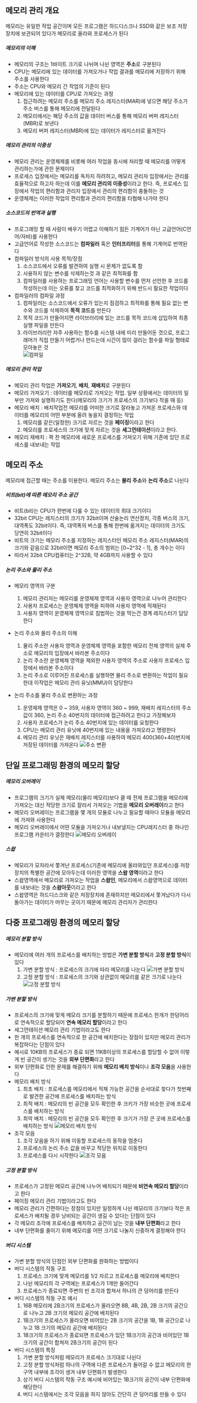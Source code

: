 ## 메모리 관리 개요
메모리는 유일한 작업 공간이며 모든 프로그램은 하드디스크나 SSD와 같은 보조 저장장치에 보관되어 있다가 메모리로 올라와 프로세스가 된다

##### 메모리의 이해
- 메모리의 구조는 1바이트 크기로 나뉘며 나뉜 영역은 **주소**로 구분된다
- CPU는 메모리에 있는 데이터를 가져오거나 작업 결과를 메모리에 저장하기 위해 주소를 사용한다
- 주소는 CPU와 메모리 간 작업의 기준이 된다
- 메모리에 있는 데이터를 CPU로 가져오는 과정
  1) 접근하려는 메모리 주소를 메모리 주소 레지스터(MAR)에 넣으면 해당 주소가 주소 버스를 통해 메모리에 전달된다
  2) 메모리에서는 해당 주소의 값을 데이터 버스를 통해 메모리 버퍼 레지스터(MBR)로 보낸다
  3) 메모리 버퍼 레지스터(MBR)에 있는 데이터가 레지스터로 옮겨진다

##### 메모리 관리의 이중성
- 메모리 관리는 운영체제를 비롯해 여러 작업을 동시에 처리할 때 메모리를 어떻게 관리하는가에 관한 문제이다
- 프로세스 입장에서는 메모리를 독차지 하려하고, 메모리 관리자 입장에서는 관리를 효율적으로 하고자 하는데 이를 **메모리 관리의 이중성**이라고 한다. 즉, 프로세스 입장에서 작업의 편리함과 관리자 입장에서 관리의 편리함이 충돌하는 것
- 운영체제는 이러한 작업의 편리함과 관리의 편리함을 타협해 나가야 한다

##### 소스코드의 번역과 실행
- 프로그래밍 할 때 사람이 배우기 어렵고 이해하기 힘든 기계어가 아닌 고급언어(C언어/자바)를 사용한다
- 고급언어로 작성한 소스코드는 **컴파일러** 혹은 **인터프리터**를 통해 기계어로 번역된다
- 컴파일러 방식의 사용 목적/장점
  1) 소스코드에서 오류를 발견하여 실행 시 문제가 없도록 함
  2) 사용하지 않는 변수를 삭제하는것 과 같은 최적화를 함
  3) 컴파일러를 사용하는 프로그래밍 언어는 사용할 변수를 먼저 선언한 후 코드를 작성하는데 이는 오류를 찾고 코드를 최적화하기 위해 반드시 필요한 작업이다
- 컴파일러의 컴파일 과정
  1) 컴파일러는 소스코드에서 오류가 있는지 점검하고 최적화를 통해 필요 없는 변수와 코드를 삭제하여 **목적 코드**를 만든다
  2) 목적 코드가 만들어지면 라이브러리에 있는 코드를 목적 코드에 삽입하여 최종 실행 파일을 만든다
  3) 라이브러리란 자주 사용하는 함수를 시스템 내에 미리 만들어둔 것으로, 프로그래머가 직접 만들기 어렵거나 만드는데 시간이 많이 걸리는 함수를 파일 형태로 모아놓은 것<br/>
![컴파일](/Data/7-1.Compile.png)

##### 메모리 관리 작업
- 메모리 관리 작업은 **가져오기**, **배치**, **재배치**로 구분된다
- 메모리 가져오기 : 데이터를 메모리로 가져오는 작업. 일부 상황에서는 데이터의 일부만 가져와 실행하기도 한다(메모리의 크기가 프로세스의 크기보다 작을 때 등)
- 메모리 배치 : 배치작업전 메모리를 어떠한 크기로 잘라놓고 가져온 프로세스와 데이터를 메모리의 어떤 부분에 올려 놓을지  결정하는 작업
  1) 메모리를 같은(일정한) 크기로 자르는 것을 **페이징**이라고 한다
  2) 메모리를 프로세스의 크기에 맞게 자르는 것을 **세그먼테이션**이라고 한다.
- 메모리 재배치 : 꽉 찬 메모리에 새로운 프로세스를 가져오기 위해 기존에 있던 프로세스를 내보내는 작업

## 메모리 주소
메모리에 접근할 때는 주소를 이용한다. 메모리 주소는 **물리 주소**와 **논리 주소**로 나뉜다

##### 비트(bit)에 따른 메모리 주소 공간
- 비트(bit)는 CPU가 한번에 다룰 수 있는 데이터의 최대 크기이다
- 32bit CPU는 레지스터의 크기가 32bit이며 산술논리 연산장치, 각종 버스의 크기, 대역폭도 32bit이다. 즉, 대역폭의 버스를 통해 한번에 옮겨지는 데이터의 크기도 당연히 32bit이다
- 비트의 크기는 메모리 주소를 지정하는 레지스터인 메모리 주소 레지스터(MAR)의 크기와 같음으로 32bit이면 메모리 주소의 범위는 [0~2^32 - 1], 총 개수는 이다
- 따라서 32bit CPU컴퓨터는 2^32B, 약 4GB까지 사용할 수 있다

##### 논리 주소와 물리 주소
- 메모리 영역의 구분
  1) 메모리 관리자는 메모리를 운영체제 영역과 사용자 영역으로 나누어 관리한다
  2) 사용자 프로세스는 운영체제 영역을 피하여 사용자 영역에 적재된다
  3) 사용자 영역이 운영체제 영역으로 침범하는 것을 막는건 경계 레지스터가 담당한다

- 논리 주소와 물리 주소의 이해
  1) 물리 주소란 사용자 영역과 운영체제 영역을 포함한 메모리 전체 영역의 실제 주소로 메모리의 입장에서 바라본 주소이다
  2) 논리 주소란 운영체제 영역을 제외한 사용자 영역의 주소로 사용자 프로세스 입장에서 바라본 주소이다
  3) 논리 주소로 이루어진 프로세스를 실행하면 물리 주소로 변환하는 작업이 필요한대 이작업은 메모리 관리 유닛(MMU)이 담당한다

- 논리 주소를 물리 주소로 변환하는 과정
  1) 운영체제 영역은 0 ~ 359, 사용자 영역이 360 ~ 999, 재배치 레지스터의 주소값이 360, 논리 주소 40번지의 데이터에 접근하려고 한다고 가정해보자
  2) 사용자 프로세스가 논리 주소 40번지에 있는 데이터를 요청한다
  3) CPU는 메모리 관리 유닛에 40번지에 있는 내용을 가져오라고 명령한다
  4) 메모리 관리 유닛은 재배치 레지스터를 사용하여 메모리 400(360+40)번지에 저장된 데이터를 가져온다
![주소 변환](/Data/7-2.AddressConversion.png)

## 단일 프로그래밍 환경의 메모리 할당

##### 메모리 오버레이
- 프로그램의 크기가 실제 메모리(물리 메모리)보다 클 때 전체 프로그램을 메모리에 가져오는 대신 적당한 크기로 잘라서 가져오는 기법을 **메모리 오버레이**라고 한다
- 메모리 오버레이는 프로그램을 몇 개의 모듈로 나누고 필요할 때마다 모듈을 메모리에 가져와 사용한다
- 메모리 오버레이에서 어떤 모듈을 가져오거나 내보낼지는 CPU레지스터 중 하나인 프로그램 카운터가 결정한다
![메모리 오버레이](/Data/7-3.MemoryOverlay.png)

##### 스왑
- 메모리가 모자라서 쫗겨난 프로세스(기존에 메모리에 올라와있던 프로세스)를 저장장치의 특별한 공간에 모아두는데 이러한 영역을 **스왑 영역**이라고 한다
- 스왑영역에서 메모리로 가져오는 작업을 **스왑인**, 메모리에서 스왑영역으로 데이터를 내보내는 것을 **스왑아웃**이라고 한다
- 스왑영역은 하드디스크와 같은 저장장치에 존재하지만 메모리에서 쫓겨났다가 다시 돌아가는 데이터가 머무는 곳이기 때문에 메모리 관리자가 관리한다

## 다중 프로그래밍 환경의 메모리 할당

##### 메모리 분할 방식
- 메모리에 여러 개의 프로세스를 배치하는 방법은 **가변 분할 방식**과 **고정 분할 방식**이 있다
  1) 가변 분할 방식 : 프로세스의 크기에 따라 메모리를 나눈다
  ![가변 분할 방식](/Data/7-4.Segmentaion.png)
  2) 고정 분할 방식 : 프로세스의 크기와 상관없이 메모리를 같은 크기로 나눈다
  ![고정 분할 방식](/Data/7-5.Paging.png)

##### 가변 분할 방식
- 프로세스의 크기에 맞게 메모리 크기를 분할하기 때문에 프로세스 한개가 한덩어리로 연속적으로 할당되어 **연속 메모리 할당**이라고 한다
- 세그먼테이션 메모리 관리 기법이라고도 한다
- 한 개의 프로세스를 연속적으로 한 공간에 배치한다는 장점이 있지만 메모리 관리가 복잡하다는 단점이 있다
- 예시로 10KB의 프로세스가 종료 되면 11KB이상의 프로세스를 할당할 수 없어 이렇게 빈 공간이 생기는 것을 **외부 단편화**라고 한다
- 외부 단편화로 인한 문제를 해결하기 위해 **메모리 배치 방식**이나 **조각 모음**을 사용한다
- 메모리 배치 방식
  1) 최초 배치 : 프로세스를 메모리에서 적재 가능한 공간을 순서대로 찾다가 첫번째로 발견한 공간에 프로세스를 배치하는 방식
  2) 최적 배치 : 메모리의 빈 공간을 모두 확인한 후 크키가 가장 비슷한 곳에 프로세스를 배치하는 방식
  3) 최악 배치 : 메모리의 빈 공간을 모두 확인한 후 크기가 가장 큰 곳에 프로세스를 배치하는 방식
![메모리 배치 방식](/Data/7-6.MemoryPlacementStrategy.png)
- 조각 모음
  1) 조각 모음을 하기 위해 이동할 프로세스의 동작을 멈춘다
  2) 프로세스의 논리 주소 값을 바꾸고 적당한 위치로 이동한다
  3) 프로세스를 다시 시작한다
![조각 모음](/Data/7-7.defragmentation.png)

##### 고정 분할 방식
- 프로세스가 고정된 메모리 공간에 나누어 배치되기 때문에 **비연속 메모리 할당**이라고 한다
- 페이징 메모리 관리 기법이라고도 한다
- 메모리 관리가 간편하다는 장점이 있지만 일정하게 나뉜 메모리의 크기보다 작은 프로세스가 배치될 경우 낭비되는 공간이 생길 수 있다는 단점이 있다
- 각 메모리 조각에 프로세스를 배치하고 공간이 남는 것을 **내부 단편화**라고 한다
- 내부 단편화를 줄이기 위해 메모리를 어떤 크기로 나눌지 신중하게 결정해야 한다

##### 버디 시스템
- 가변 분할 방식의 단점인 외부 단편화를 완화하는 방법이다
- 버디 시스템의 작동 구조
  1) 프로세스 크기에 맞게 메모리를 1/2 자르고 프로세스를 메모리에 배치한다
  2) 나뉜 메모리의 각 구역에는 프로세스가 1개만 들어간다
  3) 프로세스가 종료되면 주변의 빈 조각과 합쳐서 하나의 큰 덩어리를 만든다
- 버디 시스템의 작동 구조 예시
  1) 16B 메모리에 2B크기의 프로세스가 올라오면 8B, 4B, 2B, 2B 크기의 공간으로 나누고  2B 크기의 메모리 공간에 배치된다
  2) 1B크기의 프로세스가 올라오면 비어있는 2B 크기의 공간을 1B, 1B 공간으로 나누고 1B 크기의 메모리 공간에 배치된다
  3) 1B크기의 프로세스가 종료되면 프로세스가 있던 1B크기의 공간과 비어있던 1B크기의 공간이 합쳐저 2B크기의 공간이 된다
- 버디 시스템의 특징
  1) 가변 분할 방식처럼 메모리가 프로세스 크기대로 나뉜다
  2) 고정 분할 방식처럼 하나의 구역에 다른 프로세스가 들어갈 수 없고 메모리의 한 구역 내부에 조각이 생겨 내부 단편화가 발생한다
  3) 상기 버디 시스템의 작동 구조 예시에 비어있는 1B크기의 공간이 내부 단편화에 해당한다
  4) 버디 시스템에서는 조각 모음을 하지 않아도 간단히 큰 덩어리를 만들 수 있다
